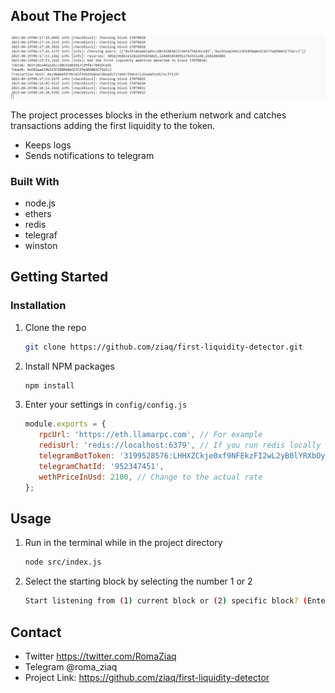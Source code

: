 <!-- ABOUT THE PROJECT -->
## About The Project

![Screenshot](./images/screenshot.png)

The project processes blocks in the etherium network and catches transactions adding the first liquidity to the token.
- Keeps logs
- Sends notifications to telegram

### Built With

- node.js
- ethers
- redis
- telegraf
- winston

<!-- GETTING STARTED -->
## Getting Started

### Installation

1. Clone the repo
   ```sh
   git clone https://github.com/ziaq/first-liquidity-detector.git
   ```
3. Install NPM packages
   ```sh
   npm install
   ```
4. Enter your settings in `config/config.js`
   ```js
   module.exports = {
      rpcUrl: 'https://eth.llamarpc.com', // For example
      redisUrl: 'redis://localhost:6379', // If you run redis locally
      telegramBotToken: '3199528576:LHHXZCkje0xf9NFEkzFI2wL2yB0lYRXbOy', // It's not my bot token :)
      telegramChatId: '952347451',
      wethPriceInUsd: 2100, // Сhange to the actual rate
   };
   ```

<!-- USAGE EXAMPLES -->
## Usage

1. Run in the terminal while in the project directory 
   ```sh
   node src/index.js
   ```
2. Select the starting block by selecting the number 1 or 2
   ```sh
   Start listening from (1) current block or (2) specific block? (Enter 1 or 2): 1
   ``` 

## Contact

- Twitter https://twitter.com/RomaZiaq
- Telegram @roma_ziaq
- Project Link: https://github.com/ziaq/first-liquidity-detector